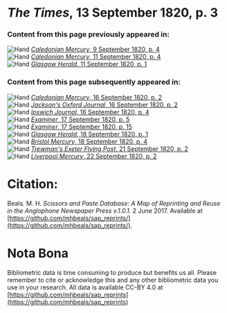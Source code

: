 # *The Times*, 13 September 1820, p. 3  
  
### Content from this page previously appeared in:  
![Hand](http://scissorsandpaste.net/wp-content/uploads/2017/06/smallhandpointer.png) [*Caledonian Mercury*, 9 September 1820, p. 4](https://mhbeals.github.io/sap_html/Caledonian-Mercury/Caledonian-Mercury-9-September-1820-p-4)  
![Hand](http://scissorsandpaste.net/wp-content/uploads/2017/06/smallhandpointer.png) [*Caledonian Mercury*, 11 September 1820, p. 4](https://mhbeals.github.io/sap_html/Caledonian-Mercury/Caledonian-Mercury-11-September-1820-p-4)  
![Hand](http://scissorsandpaste.net/wp-content/uploads/2017/06/smallhandpointer.png) [*Glasgow Herald*, 11 September 1820, p. 1](https://mhbeals.github.io/sap_html/Glasgow-Herald/Glasgow-Herald-11-September-1820-p-1)  
  
### Content from this page subsequently appeared in:  
![Hand](http://scissorsandpaste.net/wp-content/uploads/2017/06/smallhandpointer.png) [*Caledonian Mercury*, 16 September 1820, p. 2](https://mhbeals.github.io/sap_html/Caledonian-Mercury/Caledonian-Mercury-16-September-1820-p-2)  
![Hand](http://scissorsandpaste.net/wp-content/uploads/2017/06/smallhandpointer.png) [*Jackson's Oxford Journal*, 16 September 1820, p. 2](https://mhbeals.github.io/sap_html/Jackson's-Oxford-Journal/Jackson's-Oxford-Journal-16-September-1820-p-2)  
![Hand](http://scissorsandpaste.net/wp-content/uploads/2017/06/smallhandpointer.png) [*Ipswich Journal*, 16 September 1820, p. 4](https://mhbeals.github.io/sap_html/Ipswich-Journal/Ipswich-Journal-16-September-1820-p-4)  
![Hand](http://scissorsandpaste.net/wp-content/uploads/2017/06/smallhandpointer.png) [*Examiner*, 17 September 1820, p. 5](https://mhbeals.github.io/sap_html/Examiner/Examiner-17-September-1820-p-5)  
![Hand](http://scissorsandpaste.net/wp-content/uploads/2017/06/smallhandpointer.png) [*Examiner*, 17 September 1820, p. 15](https://mhbeals.github.io/sap_html/Examiner/Examiner-17-September-1820-p-15)  
![Hand](http://scissorsandpaste.net/wp-content/uploads/2017/06/smallhandpointer.png) [*Glasgow Herald*, 18 September 1820, p. 1](https://mhbeals.github.io/sap_html/Glasgow-Herald/Glasgow-Herald-18-September-1820-p-1)  
![Hand](http://scissorsandpaste.net/wp-content/uploads/2017/06/smallhandpointer.png) [*Bristol Mercury*, 18 September 1820, p. 4](https://mhbeals.github.io/sap_html/Bristol-Mercury/Bristol-Mercury-18-September-1820-p-4)  
![Hand](http://scissorsandpaste.net/wp-content/uploads/2017/06/smallhandpointer.png) [*Trewman's Exeter Flying Post*, 21 September 1820, p. 2](https://mhbeals.github.io/sap_html/Trewman's-Exeter-Flying-Post/Trewman's-Exeter-Flying-Post-21-September-1820-p-2)  
![Hand](http://scissorsandpaste.net/wp-content/uploads/2017/06/smallhandpointer.png) [*Liverpool Mercury*, 22 September 1820, p. 2](https://mhbeals.github.io/sap_html/Liverpool-Mercury/Liverpool-Mercury-22-September-1820-p-2)  


# Citation: 

Beals. M. H. *Scissors and Paste Database: A Map of Reprinting and Reuse in the Anglophone Newspaper Press v.1.0.1.* 2 June 2017. Available at [https://github.com/mhbeals/sap_reprints/](https://github.com/mhbeals/sap_reprints/). 

# Nota Bona

Bibliometric data is time consuming to produce but benefits us all. Please remember to cite or acknowledge this and any other bibliometric data you use in your research. All data is available CC-BY 4.0 at [https://github.com/mhbeals/sap_reprints](https://github.com/mhbeals/sap_reprints)